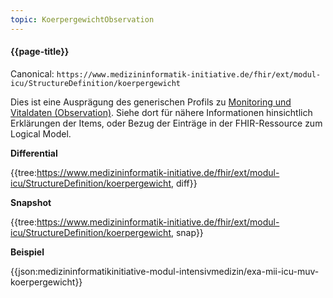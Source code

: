 ```yaml
---
topic: KoerpergewichtObservation
---
```

#### {{page-title}}

Canonical: 
```https://www.medizininformatik-initiative.de/fhir/ext/modul-icu/StructureDefinition/koerpergewicht```
<br> 

Dies ist eine Ausprägung des generischen Profils zu [Monitoring und Vitaldaten (Observation)](https://simplifier.net/guide/MedizininformatikInitiative-ModulICU-ImplementationGuide/MonitoringundVitaldatenObservation). Siehe dort für nähere Informationen hinsichtlich Erklärungen der Items, oder Bezug der Einträge in der FHIR-Ressource zum Logical Model. 

**Differential**

{{tree:https://www.medizininformatik-initiative.de/fhir/ext/modul-icu/StructureDefinition/koerpergewicht, diff}}

**Snapshot**

{{tree:https://www.medizininformatik-initiative.de/fhir/ext/modul-icu/StructureDefinition/koerpergewicht, snap}}

**Beispiel**

{{json:medizininformatikinitiative-modul-intensivmedizin/exa-mii-icu-muv-koerpergewicht}}